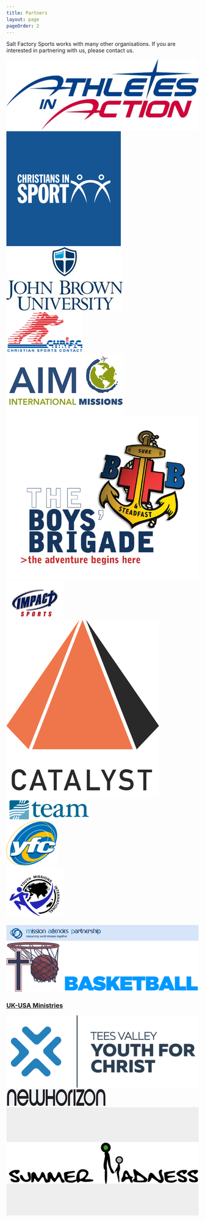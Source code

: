 ```yaml
---
title: Partners
layout: page
pageOrder: 2
---
```


Salt Factory Sports works with many other organisations.  If you are interested in partnering with us, please contact us.

<div class="row">
	<div class="col-md-2">
		<a href="http://www.athletesinaction.org">
			<img src="images/aia.jpg" />
		</a>
	</div>
	<div class="col-md-2">
		<a href="http://www.christiansinsport.org.uk/">
			<img src="images/cis.jpg" />
		</a>
	</div>
	<div class="col-md-2">
		<a href="http://www.jbu.edu/">
			<img src="images/jbu.jpg" />
		</a>
	</div>
	<div class="col-md-2">
		<a href="http://kenya.chrisc.org">
			<img src="images/chrisc.png" />
		</a>
	</div>
	<div class="col-md-2">
		<a href="http://www.aimissions.net">
			<img src="images/aim.png" />
		</a>
	</div>
	<div class="col-md-2">
		<a href="http://www.bbni.org.uk/">
		<img src="images/bb.jpg" />
		</a>
	</div>
	<div class="col-md-2">
		<a href="http://impactsportsonline.org/">
		<img src="images/impact.png" />
		</a>
	</div>
	<div class="col-md-2">
		<a href="http://www.catalystireland.com/">
			<img src="images/catalyst.png" />
		</a>
	</div>
		<div class="col-md-2">
		<a href="http://www.team.org/">
			<img src="images/team_logo.png" />
		</a>
	</div>
	<div class="col-md-2">
		<a href="http://www.yfc.co.uk/">
			<img src="images/yfc.png" />
		</a>
	</div>
	<div class="col-md-2">
		<a href="http://www.ymimissions.org/">
			<img src="images/ymi.png"></img>
			<br/>
			<br/>
		</a>
	</div>
	<div class="col-md-2"
	<a href="http://www.mapmission.org/">
	<img src="images/map.png"></img>
	</a>
	<br/>
	</div>
	<div class="col-md-2">
		<a href="http://www.nrbasketball.org/">
		<img src="images/nrbb.png"></img>
		</a>
	</div>
	<div class="col-md-2">
		<a href="http://www.uk-usaministries.com/">
				<h3>UK-USA Ministries</h3>
		</a>
	</div>
	<div class="col-md-2">
		<a href="http://www.tvyfc.co.uk/what-we-do/axiom/">
			<img src="images/axiom.png"></img>
		</a>
	</div>
	<div class="col-md-2">
		<a href="http://newhorizon.org.uk/">
			<img src="images/nh.jpg" />
		</a>
	</div>
	<div class="col-md-2">
		<a href="http://www.summermadness.co.uk/">
			<img src="images/sm.gif" />
		</a>
	</div>
	</div>
</div>
